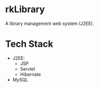 # rkLibrary
A library management web system (J2EE).

# Tech Stack
* J2EE:
  * JSP
  * Servlet
  * Hibernate
* MySQL
